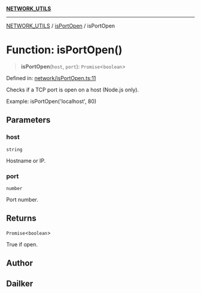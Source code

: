 [**NETWORK_UTILS**](../../README.md)

***

[NETWORK_UTILS](../../README.md) / [isPortOpen](../README.md) / isPortOpen

# Function: isPortOpen()

> **isPortOpen**(`host`, `port`): `Promise`\<`boolean`\>

Defined in: [network/isPortOpen.ts:11](https://github.com/dailker/everyutil/blob/26e2bb73429918cf0d08899e9efd90b82a42c92e/src/network/isPortOpen.ts#L11)

Checks if a TCP port is open on a host (Node.js only).

Example: isPortOpen('localhost', 80)

## Parameters

### host

`string`

Hostname or IP.

### port

`number`

Port number.

## Returns

`Promise`\<`boolean`\>

True if open.

## Author

## Dailker
